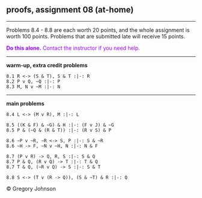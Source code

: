 ## proofs, assignment 08 (at-home)

---

Problems 8.4 - 8.8 are each worth 20 points, and the whole assignment is worth 100 points. Problems that are submitted late will receive 15 points.

<font color="#9900FF">**Do this alone.** Contact the instructor if you need help.</font>

---

**warm-up, extra credit problems**

~~~{.ProofChecker .JohnsonSL options="fonts tabindent render resize" guides="fitch" points="2" late-credit="1"}
8.1 R <-> (S & T), S & T :|-: R 
8.2 P v Q, ~Q :|-: P 
8.3 M, N v ~M :|-: N
~~~

---

**main problems**

~~~{.ProofChecker .JohnsonSL options="fonts tabindent render resize" guides="fitch" points="20" late-credit="16"}
8.4 L <-> (M v R), M :|-: L

8.5 ((K & F) & ~G) & H :|-: (F v J) & ~G
8.5 P & (~Q & (R & T)) :|-: (R v S) & P

8.6 ~P v ~R, ~R <-> S, P :|-: S & ~R
8.6 ~H -> F, ~N v ~H, N :|-: N & F

8.7 (P v R) -> Q, R, S :|-: S & Q
8.7 P & Q, (R v Q) -> T :|-: T & Q
8.7 T & Q, (~R v Q) -> S :|-: S & T 

8.8 S <-> (T v (R -> Q)), (S & ~T) & R :|-: Q
~~~


<p>&copy; <script>document.write(new Date().getFullYear())</script> Gregory Johnson</p>
 
